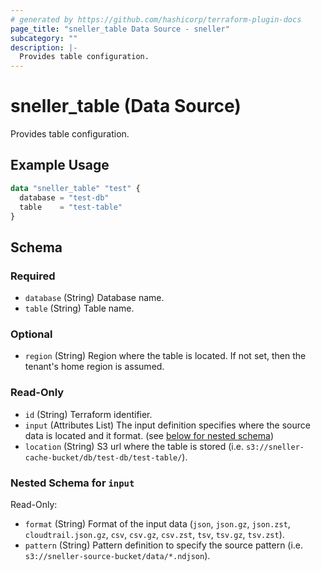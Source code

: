 ```yaml
---
# generated by https://github.com/hashicorp/terraform-plugin-docs
page_title: "sneller_table Data Source - sneller"
subcategory: ""
description: |-
  Provides table configuration.
---
```


# sneller_table (Data Source)

Provides table configuration.

## Example Usage

```terraform
data "sneller_table" "test" {
  database = "test-db"
  table    = "test-table"
}
```

<!-- schema generated by tfplugindocs -->
## Schema

### Required

- `database` (String) Database name.
- `table` (String) Table name.

### Optional

- `region` (String) Region where the table is located. If not set, then the tenant's home region is assumed.

### Read-Only

- `id` (String) Terraform identifier.
- `input` (Attributes List) The input definition specifies where the source data is located and it format. (see [below for nested schema](#nestedatt--input))
- `location` (String) S3 url where the table is stored (i.e. `s3://sneller-cache-bucket/db/test-db/test-table/`).

<a id="nestedatt--input"></a>
### Nested Schema for `input`

Read-Only:

- `format` (String) Format of the input data (`json`, `json.gz`, `json.zst`, `cloudtrail.json.gz`, `csv`, `csv.gz`, `csv.zst`, `tsv`, `tsv.gz`, `tsv.zst`).
- `pattern` (String) Pattern definition to specify the source pattern (i.e. `s3://sneller-source-bucket/data/*.ndjson`).


